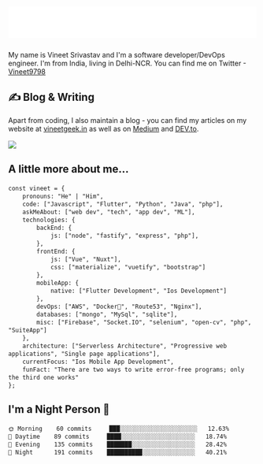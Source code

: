 <h1 align="center">
  <img src="https://raw.githubusercontent.com/vineetgeek/vineetgeek/master/name.svg" alt="Vineet Geek" />
</h1>

My name is Vineet Srivastav and I'm a software developer/DevOps engineer. I'm from India, living in Delhi-NCR. You can find me on Twitter -<a href='https://twitter.com/vineet9798'>Vineet9798</a>

## &#x270d; Blog & Writing

Apart from coding, I also maintain a blog - you can find my articles on my website at [vineetgeek.in](https://vineetgeek.in/) as well as on [Medium](https://medium.com/@vineetgeek) and [DEV.to](https://dev.to/vineetgeek).

<a href="https://me.vineetgeek.in">
  <img align="center" src="https://github-readme-stats.vercel.app/api?username=vineetgeek&count_private=true&show_icons=true&theme=radical" />
</a>


## A little more about me...
```
const vineet = {
    pronouns: "He" | "Him",
    code: ["Javascript", "Flutter", "Python", "Java", "php"],
    askMeAbout: ["web dev", "tech", "app dev", "ML"],
    technologies: {
        backEnd: {
            js: ["node", "fastify", "express", "php"],
        },
        frontEnd: {
            js: ["Vue", "Nuxt"],
            css: ["materialize", "vuetify", "bootstrap"]
        },
        mobileApp: {
            native: ["Flutter Development", "Ios Development"]
        },
        devOps: ["AWS", "Docker🐳", "Route53", "Nginx"],
        databases: ["mongo", "MySql", "sqlite"],
        misc: ["Firebase", "Socket.IO", "selenium", "open-cv", "php", "SuiteApp"]
    },
    architecture: ["Serverless Architecture", "Progressive web applications", "Single page applications"],
    currentFocus: "Ios Mobile App Development",
    funFact: "There are two ways to write error-free programs; only the third one works"
};
```
## I'm a Night Person 🐤
```
🌞 Morning    60 commits     ███░░░░░░░░░░░░░░░░░░░░░░   12.63% 
🌆 Daytime    89 commits     ████░░░░░░░░░░░░░░░░░░░░░   18.74%
🌃 Evening    135 commits    ███████░░░░░░░░░░░░░░░░░░   28.42% 
🌙 Night      191 commits    ██████████░░░░░░░░░░░░░░░   40.21% 

```



